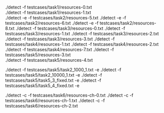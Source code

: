 ./detect -f testcases/task1/resources-0.txt                                                                       
./detect -f testcases/task1/resources-1.txt   
./detect -e -f testcases/task2/resources-5.txt
./detect -e -f testcases/task2/resources-6.txt
./detect -e -f testcases/task2/resources-8.txt
./detect -f testcases/task3/resources-0.txt
./detect -f testcases/task3/resources-1.txt
./detect -f testcases/task3/resources-2.txt
./detect -f testcases/task3/resources-3.txt
./detect -f testcases/task4/resources-1.txt
./detect -f testcases/task4/resources-2.txt
./detect -f testcases/task4/resources-7.txt
./detect -f testcases/task5/resources-3.txt      
./detect -f testcases/task5/resources-4.txt    

./detect -f testcases/task5/task2_1000_1.txt -e
./detect -f testcases/task5/task2_10000_1.txt -e
./detect -f testcases/task5/task5_3_fixed.txt -e
./detect -f testcases/task5/task5_4_fixed.txt -e

./detect -c -f testcases/task6/resources-ch-0.txt
./detect -c -f testcases/task6/resources-ch-1.txt
./detect -c -f testcases/task6/resources-ch-2.txt

